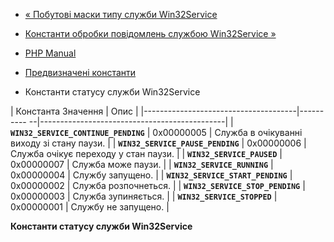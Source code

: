 - [« Побутові маски типу служби
Win32Service](win32service.constants.servicetype.md)
- [Константи обробки повідомлень службою Win32Service
»](win32service.constants.servicecontrol.md)

- [PHP Manual](index.md)
- [Предвизначені константи](win32service.constants.md)
- Константи статусу служби Win32Service

| Константа Значення | Опис |
|--------------------------------------|---------- --|----------------------------------------------|
| **`WIN32_SERVICE_CONTINUE_PENDING`** | 0x00000005 | Служба в очікуванні виходу зі стану паузи. |
| **`WIN32_SERVICE_PAUSE_PENDING`** | 0x00000006 | Служба очікує переходу у стан паузи. |
| **`WIN32_SERVICE_PAUSED`** | 0x00000007 | Служба може паузи. |
| **`WIN32_SERVICE_RUNNING`** | 0x00000004 | Службу запущено. |
| **`WIN32_SERVICE_START_PENDING`** | 0x00000002 | Служба розпочнеться. |
| **`WIN32_SERVICE_STOP_PENDING`** | 0x00000003 | Служба зупиняється. |
| **`WIN32_SERVICE_STOPPED`** | 0x00000001 | Службу не запущено. |

**Константи статусу служби Win32Service**

